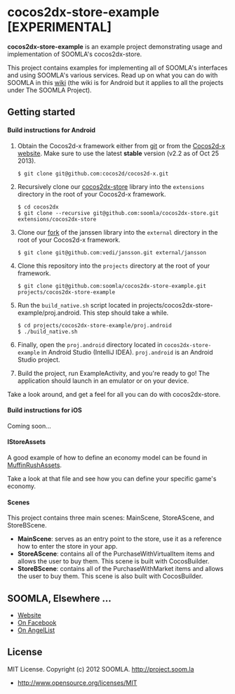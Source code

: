 # cocos2dx-store-example  [EXPERIMENTAL]

**cocos2dx-store-example** is an example project demonstrating usage and implementation of SOOMLA's cocos2dx-store.

This project contains examples for implementing all of SOOMLA's interfaces and using SOOMLA's various services. Read up on what you can do with SOOMLA in this [wiki](https://github.com/soomla/android-store/wiki) (the wiki is for Android but it applies to all the projects under The SOOMLA Project).

## Getting started

#### Build instructions for Android

1. Obtain the Cocos2d-x framework either from [git](https://github.com/cocos2d/cocos2d-x) or from the [Cocos2d-x website](http://www.cocos2d-x.org/download). Make sure to use the latest **stable** version (v2.2 as of Oct 25 2013).
    ```
    $ git clone git@github.com:cocos2d/cocos2d-x.git
    ```

2. Recursively clone our [cocos2dx-store](https://github.com/soomla/cocos2dx-store) library into the `extensions` directory in the root of your Cocos2d-x framework.
    ```
    $ cd cocos2dx
    $ git clone --recursive git@github.com:soomla/cocos2dx-store.git extensions/cocos2dx-store
    ```

3. Clone our [fork](https://github.com/vedi/jansson) of the janssen library into the `external` directory in the root of your Cocos2d-x framework.
    ```
    $ git clone git@github.com:vedi/jansson.git external/jansson
    ```

4. Clone this repository into the `projects` directory at the root of your framework.
    ```
    $ git clone git@github.com:soomla/cocos2dx-store-example.git projects/cocos2dx-store-example
    ```

5. Run the `build_native.sh` script located in projects/cocos2dx-store-example/proj.android. This step should take a while.
    ```
    $ cd projects/cocos2dx-store-example/proj.android
    $ ./build_native.sh
    ```

6. Finally, open the `proj.android` directory located in `cocos2dx-store-example` in Android Studio (IntelliJ IDEA). `proj.android` is an Android Studio project.
7. Build the project, run ExampleActivity, and you're ready to go! The application should launch in an emulator or on your device.

Take a look around, and get a feel for all you can do with cocos2dx-store.


#### Build instructions for iOS

Coming soon...


#### IStoreAssets

A good example of how to define an economy model can be found in [MuffinRushAssets](https://github.com/soomla/cocos2dx-store-example/blob/master/Classes/MuffinRushAssets.cpp).

Take a look at that file and see how you can define your specific game's economy.

#### Scenes

This project contains three main scenes: MainScene, StoreAScene, and StoreBScene.
- **MainScene**: serves as an entry point to the store, use it as a reference how to enter the store in your app.
- **StoreAScene**: contains all of the PurchaseWithVirtualItem items and allows the user to buy them. This scene is built with CocosBuilder.
- **StoreBScene**: contains all of the PurchaseWithMarket items and allows the user to buy them. This scene is also built with CocosBuilder.

## SOOMLA, Elsewhere ...

+ [Website](http://soom.la/)
+ [On Facebook](https://www.facebook.com/pages/The-SOOMLA-Project/389643294427376)
+ [On AngelList](https://angel.co/the-soomla-project)

## License

MIT License. Copyright (c) 2012 SOOMLA. http://project.soom.la
+ http://www.opensource.org/licenses/MIT

